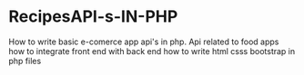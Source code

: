 # RecipesAPI-s-IN-PHP
How to write basic e-comerce app api's in php. 
Api related to food apps
how to integrate front end with back end 
how to write html csss bootstrap in php files

